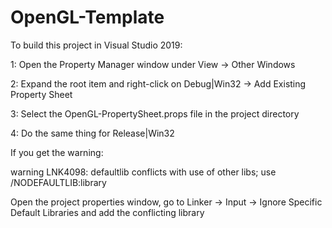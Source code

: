 # OpenGL-Template

To build this project in Visual Studio 2019:

  1: Open the Property Manager window under View -> Other Windows
  
  2: Expand the root item and right-click on Debug|Win32 -> Add Existing Property Sheet
  
  3: Select the OpenGL-PropertySheet.props file in the project directory
  
  4: Do the same thing for Release|Win32
  
  
If you get the warning:

  warning LNK4098: defaultlib <library> conflicts with use of other libs; use /NODEFAULTLIB:library
  
Open the project properties window, go to Linker -> Input -> Ignore Specific Default Libraries and add the conflicting library

